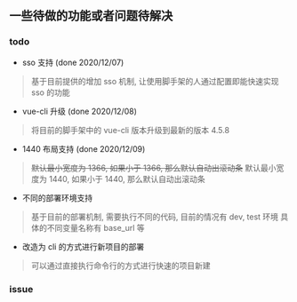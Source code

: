 ## 一些待做的功能或者问题待解决
### todo

- sso 支持 (done 2020/12/07)

> 基于目前提供的增加 sso 机制, 让使用脚手架的人通过配置即能快速实现 sso 的功能

- vue-cli 升级 (done 2020/12/08)

> 将目前的脚手架中的 vue-cli 版本升级到最新的版本 4.5.8


- 1440 布局支持 (done 2020/12/09)

> ~~默认最小宽度为 1366, 如果小于 1366, 那么默认自动出滚动条~~
> 默认最小宽度为 1440, 如果小于 1440, 那么默认自动出滚动条

- 不同的部署环境支持

> 基于目前的部署机制, 需要执行不同的代码, 目前的情况有 dev, test 环境
> 具体的不同变量名称有  base_url 等

- 改造为 cli 的方式进行新项目的部署

> 可以通过直接执行命令行的方式进行快速的项目新建

### issue





